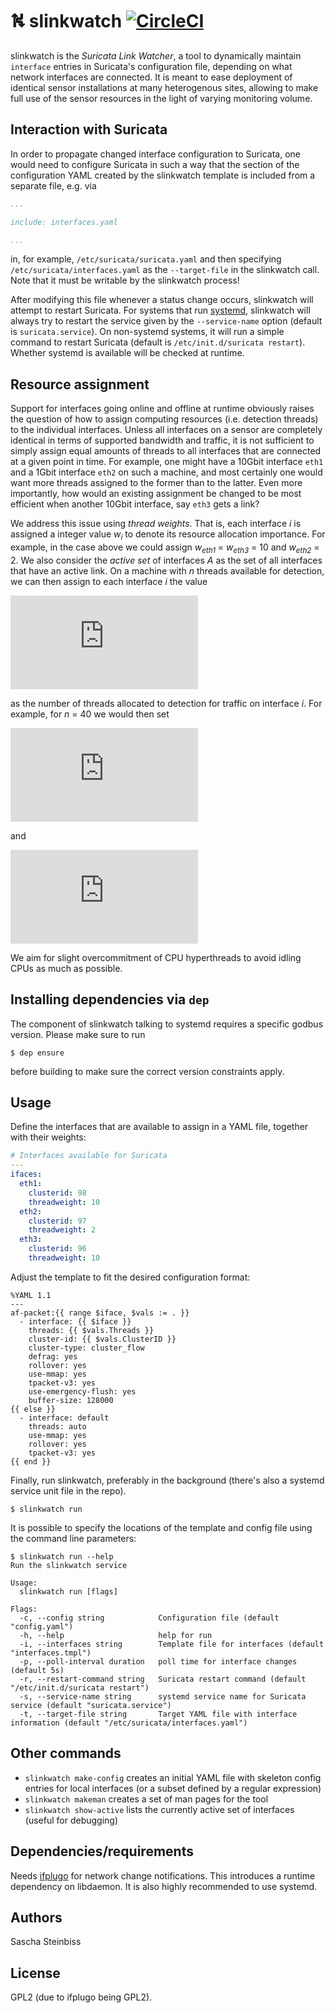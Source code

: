 # ⛕ slinkwatch [![CircleCI](https://circleci.com/gh/DCSO/slinkwatch.svg?style=svg)](https://circleci.com/gh/DCSO/slinkwatch)

slinkwatch is the *Suricata Link Watcher*, a tool to dynamically maintain `interface` entries in Suricata's configuration file, depending on what network interfaces are connected. It is meant to ease deployment of identical sensor installations at many heterogenous sites, allowing to make full use of the sensor resources in the light of varying monitoring volume.

## Interaction with Suricata

In order to propagate changed interface configuration to Suricata, one would need to configure Suricata in such a way that the
section of the configuration YAML created by the slinkwatch template is included from a separate file, e.g. via

```yaml
...

include: interfaces.yaml

...
```

in, for example, `/etc/suricata/suricata.yaml` and then specifying `/etc/suricata/interfaces.yaml` as the `--target-file` in the slinkwatch call. Note that it must be writable by the slinkwatch process!

After modifying this file whenever a status change occurs, slinkwatch will attempt to restart Suricata. For systems that run [systemd](https://www.freedesktop.org/wiki/Software/systemd/), slinkwatch will always try to restart the service given by the `--service-name` option (default is `suricata.service`). On non-systemd systems, it will run a simple command to restart Suricata (default is `/etc/init.d/suricata restart`). Whether systemd is available will be checked at runtime.

## Resource assignment

Support for interfaces going online and offline at runtime obviously raises the question of how to assign computing resources (i.e. detection threads) to the individual interfaces. Unless all interfaces on a sensor are completely  identical in terms of supported bandwidth and traffic, it is not sufficient to simply assign equal amounts of threads to all interfaces that are connected at a given point in time. For example, one might have a 10Gbit interface `eth1` and a 1Gbit interface `eth2` on such a machine, and most certainly one would want more threads  assigned to the former than to the latter. Even more importantly, how would an existing assignment be changed to be most efficient when another 10Gbit interface, say `eth3` gets a link?

We address this issue using _thread weights_. That is, each interface _i_ is assigned a integer value _w<sub>i</sub>_ to denote its resource allocation importance. For example, in the case above we could assign _w<sub>eth1</sub>_ = _w<sub>eth3</sub>_ = 10 and _w<sub>eth2</sub>_ = 2. We also consider the _active set_ of interfaces _A_ as the set of all interfaces that have an active link. On a machine with _n_ threads available for detection, we can then assign to each interface _i_ the value 

![t_i=\lceil n \frac{w_i}{\sum_{j \in A}w_j} \rceil](https://latex.codecogs.com/png.latex?t_i%3D%5Clceil%20n%20%5Cfrac%7Bw_i%7D%7B%5Csum_%7Bj%20%5Cin%20A%7Dw_j%7D%20%5Crceil)

as the number of threads allocated to detection for traffic on interface _i_. For example, for _n_ = 40 we would then set

![t_{\textup{eth1}} = t_{\textup{eth3}} = \lceil 40 \frac{10}{22} \rceil = 19](https://latex.codecogs.com/png.latex?t_%7B%5Ctextup%7Beth1%7D%7D%20%3D%20t_%7B%5Ctextup%7Beth3%7D%7D%20%3D%20%5Clceil%2040%20%5Cfrac%7B10%7D%7B22%7D%20%5Crceil%20%3D%2019)

and

![t_{\textup{eth2}} = \lceil 40 \frac{2}{22} \rceil = 4](https://latex.codecogs.com/png.latex?t_%7B%5Ctextup%7Beth2%7D%7D%20%3D%20%5Clceil%2040%20%5Cfrac%7B2%7D%7B22%7D%20%5Crceil%20%3D%204)

We aim for slight overcommitment of CPU hyperthreads to avoid idling CPUs as much as possible.

## Installing dependencies via `dep`

The component of slinkwatch talking to systemd requires a specific godbus version. Please make sure to run

```
$ dep ensure
```

before building to make sure the correct version constraints apply.

## Usage

Define the interfaces that are available to assign in a YAML file, together with their weights:

```yaml
# Interfaces available for Suricata
--- 
ifaces:
  eth1: 
    clusterid: 98
    threadweight: 10
  eth2: 
    clusterid: 97
    threadweight: 2
  eth3: 
    clusterid: 96
    threadweight: 10
```

Adjust the template to fit the desired configuration format:

```
%YAML 1.1
---
af-packet:{{ range $iface, $vals := . }}
  - interface: {{ $iface }}
    threads: {{ $vals.Threads }}
    cluster-id: {{ $vals.ClusterID }}
    cluster-type: cluster_flow
    defrag: yes
    rollover: yes
    use-mmap: yes
    tpacket-v3: yes
    use-emergency-flush: yes
    buffer-size: 128000
{{ else }}
  - interface: default
    threads: auto
    use-mmap: yes
    rollover: yes
    tpacket-v3: yes
{{ end }}

```

Finally, run slinkwatch, preferably in the background (there's also a systemd service unit file in the repo).

```
$ slinkwatch run 
```

It is possible to specify the locations of the template and config file using the command line parameters:

```
$ slinkwatch run --help
Run the slinkwatch service

Usage:
  slinkwatch run [flags]

Flags:
  -c, --config string            Configuration file (default "config.yaml")
  -h, --help                     help for run
  -i, --interfaces string        Template file for interfaces (default "interfaces.tmpl")
  -p, --poll-interval duration   poll time for interface changes (default 5s)
  -r, --restart-command string   Suricata restart command (default "/etc/init.d/suricata restart")
  -s, --service-name string      systemd service name for Suricata service (default "suricata.service")
  -t, --target-file string       Target YAML file with interface information (default "/etc/suricata/interfaces.yaml")
```

## Other commands

 - `slinkwatch make-config` creates an initial YAML file with skeleton config entries for local interfaces (or a subset defined by a regular expression)
 - `slinkwatch makeman` creates a set of man pages for the tool
 - `slinkwatch show-active` lists the currently active set of interfaces (useful for debugging)

## Dependencies/requirements

Needs [ifplugo](http://github.com/satta/ifplugo) for network change notifications. This introduces a runtime dependency on libdaemon.
It is also highly recommended to use systemd.

## Authors

Sascha Steinbiss

## License

GPL2 (due to ifplugo being GPL2).
